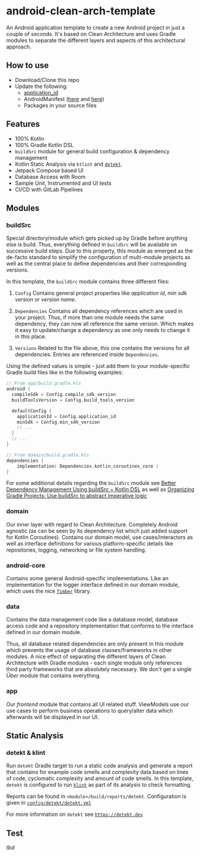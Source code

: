 # android-clean-arch-template

An Android application template to create a new Android project in just a couple of seconds. It's
based on Clean Architecture and uses Gradle modules to separate the different layers and aspects of
this architectural approach. 

## How to use

- Download/Clone this repo
- Update the following:
  - [application_id](buildSrc/src/main/java/Config.kt)
  - AndroidManifest ([here](app/src/main/AndroidManifest.xml) and [here](android-core/src/main/AndroidManifest.xml))
  - Packages in your source files

## Features

- 100% Kotlin
- 100% Gradle Kotlin DSL
- `buildSrc` module for general build configuration & dependency management
- Kotlin Static Analysis via `ktlint` and [`detekt`](https://github.com/detekt/detekt).
- Jetpack Compose based UI
- Database Access with Room
- Sample Unit, Instrumented and UI tests
- CI/CD with GitLab Pipelines

## Modules

### buildSrc

Special directory/module which gets picked up by Gradle before anything else is build. Thus, everything
defined in `buildSrc` will be available on successive build steps. Due to this property, this 
module as emerged as the de-facto standard to simplify the configuration of multi-module projects as
well as the central place to define dependencies and their corresponding versions.

In this template, the `buildSrc` module contains three different files:

1. `Config`
Contains general project properties like *application id*, *min sdk version* or *version name*.

2. `Dependencies`
Contains all dependency references which are used in your project. Thus, if more than one module 
needs the same dependency, they can now all reference the same version. Which makes it easy to 
update/change a dependency as one only needs to change it in this place.

3. `Versions`
Related to the file above, this one contains the versions for all dependencies. Entries are referenced
inside `Dependencies`.

Using the defined values is simple - just add them to your module-specific Gradle build files like
in the following examples:

```kotlin
// From app/build.gradle.kts 
android {
  compileSdk = Config.compile_sdk_version
  buildToolsVersion = Config.build_tools_version

  defaultConfig {
    applicationId = Config.application_id
    minSdk = Config.min_sdk_version
    // ...
  }
  // ...
}
```
      
```kotlin
// From domain/build.gradle.kts 
dependencies {
    implementation( Dependencies.kotlin_coroutines_core )
}
```

For some additional details regarding the `buildSrc` module see [Better Dependency Management Using 
buildSrc + Kotlin DSL](https://proandroiddev.com/better-dependencies-management-using-buildsrc-kotlin-dsl-eda31cdb81bf) 
as well as [Organizing Gradle Projects: Use buildSrc to abstract imperative logic](https://docs.gradle.org/current/userguide/organizing_gradle_projects.html#sec:build_sources)

### domain

Our inner layer with regard to Clean Architecture. Completely Android agnostic (as can be seen by
its dependency list which just added support for Kotlin Coroutines). Contains our domain 
model, use cases/interactors as well as interface definitions for various platform-specific details
like repositories, logging, networking or file system handling.

### android-core

Contains some general Android-specific implementations. Like an implementation for the logger 
interface defined in our domain module, which uses the nice [`Timber`](https://github.com/JakeWharton/timber) 
library.  

### data

Contains the data management code like a database model, database access code and a repository 
implementation that conforms to the interface defined in our domain module.

Thus, all database related dependencies are only present in this module which prevents the usage of 
database classes/frameworks in other modules. A nice effect of separating the different layers of 
Clean Architecture with Gradle modules - each single module only references third party frameworks
that are absolutely necessary. We don't get a single *Über* module that contains everything.

### app

Our *frontend* module that contains all UI related stuff. ViewModels use our use cases to perform 
business operations to query/alter data which afterwards will be displayed in our UI.

## Static Analysis

### detekt & klint

Run `detekt` Gradle target to run a static code analysis and generate a report that contains 
for example code smells and complexity data based on lines of code, cyclomatic complexity and amount 
of code smells. In this template, `detekt` is configured to run [`klint`](https://github.com/pinterest/ktlint) 
as part of its analysis to check formatting. 

Reports can be found in `<module>/build/reports/detekt`. 
Configuration is given in [`config/detekt/detekt.yml`](config/detekt/detekt.yml)

For more information on `detekt` see [`https://detekt.dev`](https://detekt.dev)

## Test

*tbd*